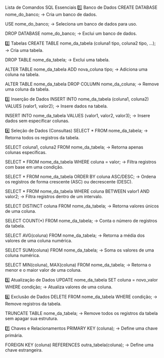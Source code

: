  Lista de Comandos SQL Essenciais
1️⃣ Banco de Dados
CREATE DATABASE nome_do_banco; → Cria um banco de dados.

USE nome_do_banco; → Seleciona um banco de dados para uso.

DROP DATABASE nome_do_banco; → Exclui um banco de dados.

2️⃣ Tabelas
CREATE TABLE nome_da_tabela (coluna1 tipo, coluna2 tipo, ...); → Cria uma tabela.

DROP TABLE nome_da_tabela; → Exclui uma tabela.

ALTER TABLE nome_da_tabela ADD nova_coluna tipo; → Adiciona uma coluna na tabela.

ALTER TABLE nome_da_tabela DROP COLUMN nome_da_coluna; → Remove uma coluna da tabela.

3️⃣ Inserção de Dados
INSERT INTO nome_da_tabela (coluna1, coluna2) VALUES (valor1, valor2); → Insere dados na tabela.

INSERT INTO nome_da_tabela VALUES (valor1, valor2, valor3); → Insere dados sem especificar colunas.

4️⃣ Seleção de Dados (Consultas)
SELECT * FROM nome_da_tabela; → Retorna todos os registros da tabela.

SELECT coluna1, coluna2 FROM nome_da_tabela; → Retorna apenas colunas específicas.

SELECT * FROM nome_da_tabela WHERE coluna = valor; → Filtra registros com base em uma condição.

SELECT * FROM nome_da_tabela ORDER BY coluna ASC/DESC; → Ordena os registros de forma crescente (ASC) ou decrescente (DESC).

SELECT * FROM nome_da_tabela WHERE coluna BETWEEN valor1 AND valor2; → Filtra registros dentro de um intervalo.

SELECT DISTINCT coluna FROM nome_da_tabela; → Retorna valores únicos de uma coluna.

SELECT COUNT(*) FROM nome_da_tabela; → Conta o número de registros da tabela.

SELECT AVG(coluna) FROM nome_da_tabela; → Retorna a média dos valores de uma coluna numérica.

SELECT SUM(coluna) FROM nome_da_tabela; → Soma os valores de uma coluna numérica.

SELECT MIN(coluna), MAX(coluna) FROM nome_da_tabela; → Retorna o menor e o maior valor de uma coluna.

5️⃣ Atualização de Dados
UPDATE nome_da_tabela SET coluna = novo_valor WHERE condição; → Atualiza valores de uma coluna.

6️⃣ Exclusão de Dados
DELETE FROM nome_da_tabela WHERE condição; → Remove registros da tabela.

TRUNCATE TABLE nome_da_tabela; → Remove todos os registros da tabela sem apagar sua estrutura.

7️⃣ Chaves e Relacionamentos
PRIMARY KEY (coluna); → Define uma chave primária.

FOREIGN KEY (coluna) REFERENCES outra_tabela(coluna); → Define uma chave estrangeira.
